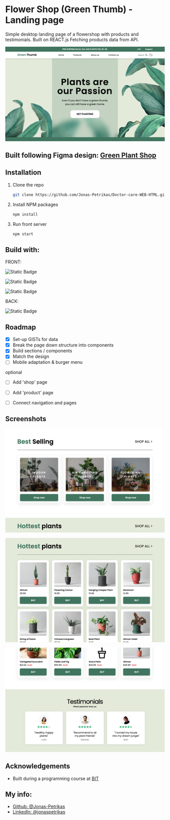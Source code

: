 
# Flower Shop (Green Thumb) - Landing page
Simple desktop landing page of a flowershop with products and testimonials. Built on REACT.js Fetching products data from API.

![App Screenshot](./screenshots/Screenshot%202025-03-19%20at%2017.00.29.png)

## Built following Figma design: [Green Plant Shop](https://www.figma.com/design/OpHShyjtKZ6zYUEy7KQgzy/Green-Plant-shop?node-id=81-4362&t=mWyBsgIfLbpgFC1b-0)



## Installation

1. Clone the repo
   ```sh
   git clone https://github.com/Jonas-Petrikas/Doctor-care-WEB-HTML.git
   ```
2. Install NPM packages
   ```sh
   npm install
   ```

3. Run front server
   ```sh
   npm start
   ```
    
## Build with:

FRONT:

![Static Badge](https://img.shields.io/badge/HTML-forestgreen?logo=html5&logoColor=white)

![Static Badge](https://img.shields.io/badge/CSS-forestgreen?style=flat&logo=CSS&logoColor=white)

![Static Badge](https://img.shields.io/badge/JavaScript-forestgreen?style=flat&logo=javascript&logoColor=white)

BACK:

![Static Badge](https://img.shields.io/badge/React-forestgreen?style=flat&logo=react&logoColor=white)



## Roadmap
- [x] Set-up GISTs for data
- [x] Break the page down structure into components
- [x] Build sections / components
- [x] Match the design
- [ ] Mobile adaptation & burger menu

optional
- [ ] Add 'shop' page
- [ ] Add 'product' page
- [ ] Connect navigation and pages


## Screenshots

![App Screenshot](./screenshots/Screenshot%202025-03-19%20at%2017.01.02.png)

![App Screenshot](./screenshots/Screenshot%202025-03-19%20at%2017.01.13.png)

![App Screenshot](./screenshots/Screenshot%202025-03-19%20at%2017.01.24.png)

## Acknowledgements
- Built during a programming course at [BIT](https://bit.lt/)

## My info: 
- [Github: @Jonas-Petrikas](https://github.com/Jonas-Petrikas)
- [LinkedIn: @jonaspetrikas](https://www.linkedin.com/in/jonaspetrikas/)

